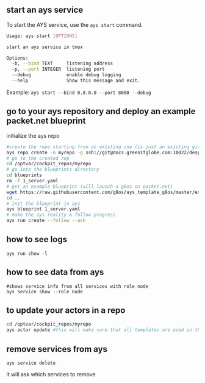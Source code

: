 
## start an ays service

 To start the AYS service, use the `ays start` command.

```bash
Usage: ays start [OPTIONS]

start an ays service in tmux

Options:
  -b, --bind TEXT     listening address
  -p, --port INTEGER  listening port
  --debug             enable debug logging
  --help              Show this message and exit.
```

Example:
`ays start --bind 0.0.0.0 --port 8080 --debug`

## go to your ays repository and deploy an example packet.net blueprint

initialize the ays repo

```bash
#create the repo starting from an existing one (is just an existing git repo already created)
ays repo create -n myrepo -g ssh://git@docs.greenitglobe.com:10022/despiegk/cockpit_g8os_testenv.git
# go to the created rep
cd /optvar/cockpit_repos/myrepo
# go into the blueprints directory
cd blueprints
rm -f 1_server.yaml
# get an example blueprint (will launch a g8os on packet.net)
wget https://raw.githubusercontent.com/g8os/ays_template_g8os/master/examples/ays_g8os_packetnet/blueprints/1_server.yaml
cd ..
# init the blueprint in ays
ays blueprint 1_server.yaml
# make the ays reality & follow progress
ays run create --follow --ask

```

## how to see logs

```
ays run show -l
```

## how to see data from ays


```
#shows service info from all services with role node
ays service show --role node
```

## to update your actors in a repo

```bash
cd /optvar/cockpit_repos/myrepo
ays actor update #this will make sure that all templates are used in this repo (so we update the local actors)
```


## remove services from ays

```
ays service delete
```
it will ask which services to remove

##  
